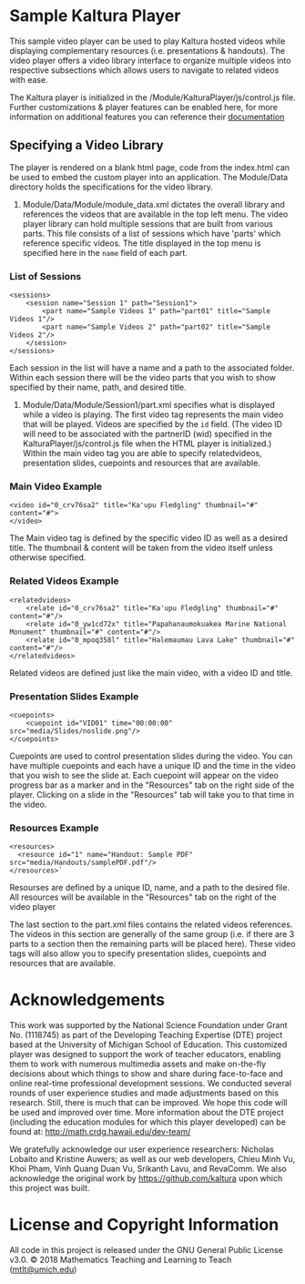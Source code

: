 Sample Kaltura Player
=======================

This sample video player can be used to play Kaltura hosted videos while displaying complementary resources (i.e. presentations & handouts). The video player offers a video library interface to organize multiple videos into respective subsections which allows users to navigate to related videos with ease.

The Kaltura player is initialized in the /Module/KalturaPlayer/js/control.js file. Further customizations & player features can be enabled here, for more information on additional features you can reference their [documentation](http://player.kaltura.com/docs/kwidget)

Specifying a Video Library
--------------------------

The player is rendered on a blank html page, code from the index.html can be used to embed the custom player into an application. The Module/Data directory holds the specifications for the video library.

1.  Module/Data/Module/module\_data.xml dictates the overall library and references the videos that are available in the top left menu. The video player library can hold multiple sessions that are built from various parts. This file consists of a list of sessions which have 'parts' which reference specific videos. The title displayed in the top menu is specified here in the `name` field of each part.

### List of Sessions

    <sessions>
        <session name="Session 1" path="Session1">
            <part name="Sample Videos 1" path="part01" title="Sample Videos 1"/>
            <part name="Sample Videos 2" path="part02" title="Sample Videos 2"/>
        </session>
    </sessions>

Each session in the list will have a name and a path to the associated folder. Within each session there will be the video parts that you wish to show specified by their name, path, and desired title.

1.  Module/Data/Module/Session1/part.xml specifies what is displayed while a video is playing. The first video tag represents the main video that will be played. Videos are specified by the `id` field. (The video ID will need to be associated with the partnerID (wid) specified in the KalturaPlayer/js/control.js file when the HTML player is initialized.) Within the main video tag you are able to specify relatedvideos, presentation slides, cuepoints and resources that are available.

### Main Video Example

    <video id="0_crv76sa2" title="Ka'upu Fledgling" thumbnail="#" content="#">
    </video>

The Main video tag is defined by the specific video ID as well as a desired title. The thumbnail & content will be taken from the video itself unless otherwise specified.

### Related Videos Example

    <relatedvideos>
        <relate id="0_crv76sa2" title="Ka'upu Fledgling" thumbnail="#" content="#"/>
        <relate id="0_yw1cd72x" title="Papahanaumokuakea Marine National Monument" thumbnail="#" content="#"/>
        <relate id="0_mpoq358l" title="Halemaumau Lava Lake" thumbnail="#" content="#"/>
    </relatedvideos>

Related videos are defined just like the main video, with a video ID and title.

### Presentation Slides Example

    <cuepoints>
        <cuepoint id="VID01" time="00:00:00" src="media/Slides/noslide.png"/>
    </cuepoints>

Cuepoints are used to control presentation slides during the video. You can have multiple cuepoints and each have a unique ID and the time in the video that you wish to see the slide at. Each cuepoint will appear on the video progress bar as a marker and in the "Resources" tab on the right side of the player. Clicking on a slide in the "Resources" tab will take you to that time in the video.

### Resources Example

    <resources>
      <resource id="1" name="Handout: Sample PDF" src="media/Handouts/samplePDF.pdf"/>
    </resources>`

Resourses are defined by a unique ID, name, and a path to the desired file. All resources will be available in the "Resources" tab on the right of the video player

The last section to the part.xml files contains the related videos references. The videos in this section are generally of the same group (i.e. if there are 3 parts to a section then the remaining parts will be placed here). These video tags will also allow you to specify presentation slides, cuepoints and resources that are available.

Acknowledgements
================

This work was supported by the National Science Foundation under Grant No. (1118745) as part of the Developing Teaching Expertise (DTE) project based at the University of Michigan School of Education. This customized player was designed to support the work of teacher educators, enabling them to work with numerous multimedia assets and make on-the-fly decisions about which things to show and share during face-to-face and online real-time professional development sessions. We conducted several rounds of user experience studies and made adjustments based on this research. Still, there is much that can be improved. We hope this code will be used and improved over time. More information about the DTE project (including the education modules for which this player developed) can be found at: <http://math.crdg.hawaii.edu/dev-team/>

We gratefully acknowledge our user experience researchers: Nicholas Lobaito and Kristine Auwers; as well as our web developers, Chieu Minh Vu, Khoi Pham, Vinh Quang Duan Vu, Srikanth Lavu, and RevaComm. We also acknowledge the original work by <https://github.com/kaltura> upon which this project was built.

License and Copyright Information
=================================
All code in this project is released under the GNU General Public License v3.0. 
© 2018 Mathematics Teaching and Learning to Teach (mtlt@umich.edu)
